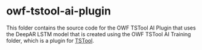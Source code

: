 # owf-tstool-ai-plugin #

This folder contains the source code for the OWF TSTool AI Plugin that uses the DeepAR LSTM model that is created using the OWF TSTool AI Training folder, which is a plugin for [TSTool](https://opencdss.state.co.us/tstool/latest/).

